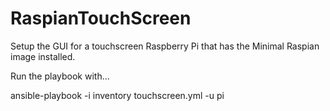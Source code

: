# RaspianTouchScreen

Setup the GUI for a touchscreen Raspberry Pi that has the Minimal Raspian image installed.

Run the playbook with...

ansible-playbook -i inventory touchscreen.yml -u pi
